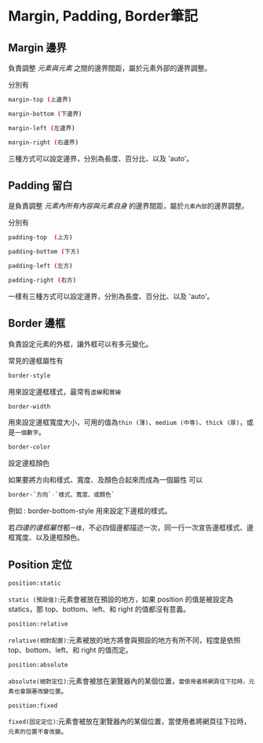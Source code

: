 # Margin, Padding, Border筆記

## Margin 邊界

負責調整 *元素與元素* 之間的邊界間距，屬於元素外部的邊界調整。

分別有

```bash
margin-top (上邊界)
```
```bash
margin-bottom (下邊界)
```
```bash
margin-left (左邊界)
```
```bash
margin-right (右邊界)
```

三種方式可以設定邊界，分別為長度、百分比、以及 'auto'。

## Padding 留白

是負責調整 *元素內所有內容與元素自身* 的邊界間距，屬於`元素內部`的邊界調整。

分別有

```bash
padding-top  (上方)
```
```bash
padding-bottom (下方)
```
```bash
padding-left (左方)
```
```bash
padding-right (右方)
``` 

一樣有三種方式可以設定邊界，分別為長度、百分比、以及 'auto'。

## Border 邊框

負責設定元素的外框，讓外框可以有多元變化。

常見的邊框屬性有

```bash
border-style
```
用來設定邊框樣式，最常有`虛線`和`實線`

```bash
border-width
```
用來設定邊框寬度大小，可用的值為`thin (薄)`、`medium (中等)`、`thick (厚)`，或是`一個數字`。

```bash
border-color
```
設定邊框顏色

如果要將方向和樣式、寬度、及顏色合起來而成為一個屬性
可以
```bash
border-`方向`-`樣式、寬度、或顏色`
```
例如 : border-bottom-style  用來設定下邊框的樣式。  

若*四邊的邊框屬性*都`一樣`，不必四個邊都描述一次，同一行一次宣告邊框樣式、邊框寬度、以及邊框顏色。

## Position 定位

```bash
position:static 
```
`static (預設值)`:元素會被放在預設的地方，如果 position 的值是被設定為 statics，那 top、bottom、left、和 right 的值都沒有意義。

```bash
position:relative
```
`relative(相對配置)`:元素被放的地方將會與預設的地方有所不同，程度是依照 top、bottom、left、和 right 的值而定。

```bash
position:absolute
```
`absolute(絕對定位)`:元素會被放在瀏覽器內的某個位置，`當使用者將網頁往下拉時，元素也會跟著改變位置`。

```bash
position:fixed
```
`fixed(固定定位)`:元素會被放在瀏覽器內的某個位置，當使用者將網頁往下拉時，`元素的位置不會改變`。